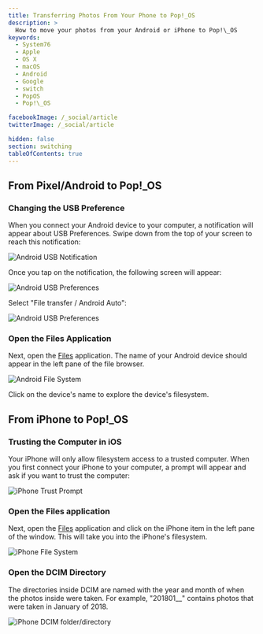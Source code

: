 ```yaml
---
title: Transferring Photos From Your Phone to Pop!_OS
description: >
  How to move your photos from your Android or iPhone to Pop!\_OS
keywords:
  - System76
  - Apple
  - OS X
  - macOS
  - Android
  - Google
  - switch
  - PopOS
  - Pop!\_OS

facebookImage: /_social/article
twitterImage: /_social/article

hidden: false
section: switching
tableOfContents: true
---
```


## From Pixel/Android to Pop!\_OS

### Changing the USB Preference

When you connect your Android device to your computer, a notification will appear about USB Preferences. Swipe down from the top of your screen to reach this notification:

![Android USB Notification](/images/transfer-photos-from-phone/Pixel-USB-Notification.png)

Once you tap on the notification, the following screen will appear:

![Android USB Preferences](/images/transfer-photos-from-phone/Pixel-USB-Preferences-1.png)

Select "File transfer / Android Auto":

![Android USB Preferences](/images/transfer-photos-from-phone/Pixel-USB-Preferences-2.png)

### Open the Files Application

Next, open the <u>Files</u> application. The name of your Android device should appear in the left pane of the file browser.

![Android File System](/images/transfer-photos-from-phone/Pixel-Files-1.png)

Click on the device's name to explore the device's filesystem.

## From iPhone to Pop!\_OS

### Trusting the Computer in iOS

Your iPhone will only allow filesystem access to a trusted computer. When you first connect your iPhone to your computer, a prompt will appear and ask if you want to trust the computer:

![iPhone Trust Prompt](/images/transfer-photos-from-phone/iPhone-Trust-Device-scaled.png)

### Open the Files application

Next, open the <u>Files</u> application and click on the iPhone item in the left pane of the window. This will take you into the iPhone's filesystem.

![iPhone File System](/images/transfer-photos-from-phone/iPhone-Files-2.png)

### Open the DCIM Directory

The directories inside DCIM are named with the year and month of when the photos inside were taken. For example, "201801__" contains photos that were taken in January of 2018.

![iPhone DCIM folder/directory](/images/transfer-photos-from-phone/iPhone-Files-3.png)
